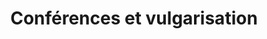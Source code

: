---
title: Conférences et vulgarisation
src: /accueil/carrousel/conference.webp
inCarrousel: true
---